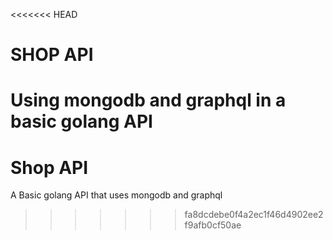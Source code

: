 <<<<<<< HEAD
# SHOP API

 Using mongodb and graphql in a basic golang API
=======
# Shop API

A Basic golang API that uses mongodb and graphql
>>>>>>> fa8dcdebe0f4a2ec1f46d4902ee2f9afb0cf50ae

